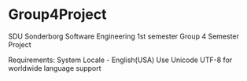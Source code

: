 # Group4Project

SDU Sonderborg Software Engineering 1st semester Group 4 Semester Project

Requirements:
System Locale - English(USA)
Use Unicode UTF-8 for worldwide language support
